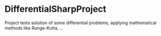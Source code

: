 # DifferentialSharpProject
Project tests solution of some differential problems, applying mathematical methods like Runge-Kutta, ...
